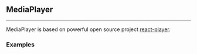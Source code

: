 ## MediaPlayer

----

MediaPlayer is based on powerful open source project [react-player](https://github.com/CookPete/react-player).

### Examples
